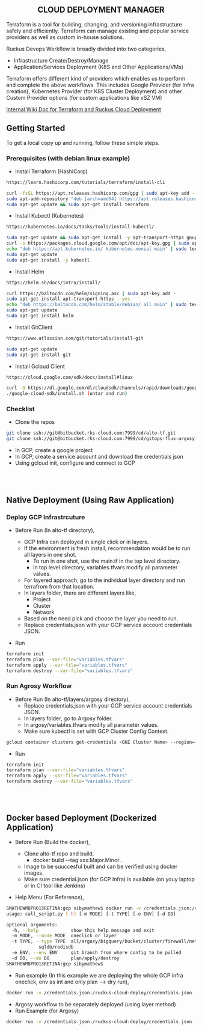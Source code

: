 <h2 align="center">CLOUD DEPLOYMENT MANAGER</h2>


Terraform is a tool for building, changing, and versioning infrastructure safely and efficiently. Terraform can manage existing and popular service providers as well as custom in-house solutions.

Ruckus Devops Workflow is broadly divided into two categories,
    <ul style="padding-left:20px">
      <li>Infrastructure Create/Destroy/Manage</li>
      <li>Application/Services Deployment (K8S and Other Applications/VMs)</li>
    </ul>
      
Terraform offers different kind of providers which enables us to perform and complete the above workflows. This includes Google Provider (for Infra creation), Kubernetes Provider (for K8S Cluster Deployment) and other Custom Provider options (for custom applications like vSZ VM)

<a href="https://jira-wiki.ruckuswireless.com/display/KUMO/Ruckus+Cloud+Continuous+Deployment">Internal Wiki Doc for Terraform and Ruckus Cloud Deployment</a>


## Getting Started

To get a local copy up and running, follow these simple steps.

### Prerequisites (with debian linux example)

* Install Terraform (HashiCorp)
```sh
https://learn.hashicorp.com/tutorials/terraform/install-cli

curl -fsSL https://apt.releases.hashicorp.com/gpg | sudo apt-key add -
sudo apt-add-repository "deb [arch=amd64] https://apt.releases.hashicorp.com $(lsb_release -cs) main"
sudo apt-get update && sudo apt-get install terraform
```
* Install Kubectl (Kubernetes)
```sh
https://kubernetes.io/docs/tasks/tools/install-kubectl/

sudo apt-get update && sudo apt-get install -y apt-transport-https gnupg2 curl
curl -s https://packages.cloud.google.com/apt/doc/apt-key.gpg | sudo apt-key add -
echo "deb https://apt.kubernetes.io/ kubernetes-xenial main" | sudo tee -a /etc/apt/sources.list.d/kubernetes.list
sudo apt-get update
sudo apt-get install -y kubectl
```
* Install Helm
```sh
https://helm.sh/docs/intro/install/

curl https://baltocdn.com/helm/signing.asc | sudo apt-key add -
sudo apt-get install apt-transport-https --yes
echo "deb https://baltocdn.com/helm/stable/debian/ all main" | sudo tee /etc/apt/sources.list.d/helm-stable-debian.list
sudo apt-get update
sudo apt-get install helm
```
* Install GitClient
```sh
https://www.atlassian.com/git/tutorials/install-git

sudo apt-get update
sudo apt-get install git
```
* Install Gcloud Client
```sh
https://cloud.google.com/sdk/docs/install#linux

curl -O https://dl.google.com/dl/cloudsdk/channels/rapid/downloads/google-cloud-sdk-313.0.0-linux-x86_64.tar.gz
./google-cloud-sdk/install.sh (untar and run)
``` 


### Checklist 

* Clone the repos
```sh
git clone ssh://git@bitbucket.rks-cloud.com:7999/cd/alto-tf.git
git clone ssh://git@bitbucket.rks-cloud.com:7999/cd/gitops-flux-argosy.git
```
* In GCP, create a google project
* In GCP, create a service account and download the credentials json
* Using gcloud init, configure and connect to GCP


<br><br>
## Native Deployment (Using Raw Application)

### Deploy GCP Infrastrcuture

* Before Run (In alto-tf directory),
	* GCP Infra can deployed in single click or in layers.
	* If the environment is fresh install, recommendation would be to run all layers in one shot.
		* To run in one shot, use the main.tf in the top level directory.
		* In top level directory, variables.tfvars modify all parameter values.
	* For layered approach, go to the individual layer directory and run terrafrom from that location.
	* In layers folder, there are different layers like,
		* Project
		* Cluster
		* Network
	* Based on the need pick and choose the layer you need to run.
	* Replace credentials.json with your GCP service account credentials JSON.

* Run
```sh
terraform init
terraform plan --var-file="variables.tfvars"
terraform apply --var-file="variables.tfvars"
terraform destroy --var-file="variables.tfvars"
```

### Run Agrosy Workflow

* Before Run (In alto-tf/layers/argosy directory),
	* Replace credentials.json with your GCP service account credentials JSON.
	* In layers folder, go to Argosy folder.
	* In argosy/variables.tfvars modify all parameter values.
	* Make sure kubectl is set with GCP Cluster Config Context.
```sh
gcloud container clusters get-credentials <GKE Cluster Name> --region=<Region Name>
```

* Run
```sh
terraform init
terraform plan --var-file="variables.tfvars"
terraform apply --var-file="variables.tfvars"
terraform destroy --var-file="variables.tfvars"
```


<br><br>
## Docker based Deployment (Dockerized Application)

* Before Run (Build the docker),
	* Clone alto-tf repo and build.
		* docker build --tag xxx:Major.Minor .
	* Image to be suuccesful built and can be verified using docker images.
	* Make sure credential.json (for GCP Infra) is available (on youy laptop or in CI tool like Jenkins)
	
* Help Menu (For Reference),
```sh
SMATHEWMBPRO13RETINA:gcp sibymathew$ docker run -v /credentials.json:/ruckus-cloud-deploy/credentials.json -t test:1.2
usage: call_script.py [-h] [-m MODE] [-t TYPE] [-e ENV] [-d DO]

optional arguments:
  -h, --help            show this help message and exit
  -m MODE, --mode MODE  oneclick or layer
  -t TYPE, --type TYPE  all/argosy/bigquery/bucket/cluster/firewall/network/pg
			sqldb/redisdb
  -e ENV, --env ENV     git branch from where config to be pulled
  -d DO, --do DO        plan/apply/destroy
SMATHEWMBPRO13RETINA:gcp sibymathew$ 
```
* Run example (In this example we are deploying the whole GCP infra oneclick, env as int and only plan --> dry run),
```sh
docker run -v /credentials.json:/ruckus-cloud-deploy/credentials.json -t test:1.2 --mode oneclick --type all --env int --do plan
```
* Argosy workflow to be separately deployed (using layer method)
* Run Example (for Argosy)
```sh
docker run -v /credentials.json:/ruckus-cloud-deploy/credentials.json -t test:1.2 --mode layer --type argosy --env int --do plan
```
